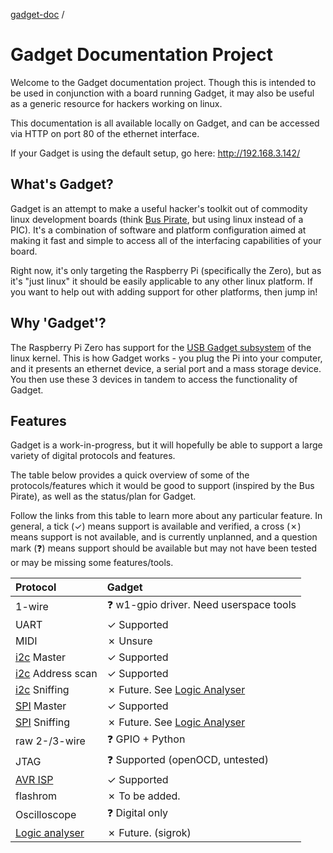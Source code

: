 [gadget-doc](/README.md) /

# Gadget Documentation Project

Welcome to the Gadget documentation project. Though this is intended
to be used in conjunction with a board running Gadget, it may also be
useful as a generic resource for hackers working on linux.

This documentation is all available locally on Gadget, and can be
accessed via HTTP on port 80 of the ethernet interface.

If your Gadget is using the default setup, go here: http://192.168.3.142/

## What's Gadget?

Gadget is an attempt to make a useful hacker's toolkit out of
commodity linux development boards (think
[Bus Pirate](http://dangerousprototypes.com/docs/Bus_Pirate), but
using linux instead of a PIC). It's a combination of software and
platform configuration aimed at making it fast and simple to access
all of the interfacing capabilities of your board.

Right now, it's only targeting the Raspberry Pi (specifically the
Zero), but as it's "just linux" it should be easily applicable to any
other linux platform. If you want to help out with adding support for
other platforms, then jump in!

## Why 'Gadget'?

The Raspberry Pi Zero has support for the [USB Gadget
subsystem](https://lwn.net/Articles/395712/) of the linux kernel. This
is how Gadget works - you plug the Pi into your computer, and it
presents an ethernet device, a serial port and a mass storage device.
You then use these 3 devices in tandem to access the functionality of
Gadget.

## Features

Gadget is a work-in-progress, but it will hopefully be able to support
a large variety of digital protocols and features.

The table below provides a quick overview of some of the
protocols/features which it would be good to support (inspired by the
Bus Pirate), as well as the status/plan for Gadget.

Follow the links from this table to learn more about any particular
feature. In general, a tick (✓) means support is available and
verified, a cross (✗) means support is not available, and is currently
unplanned, and a question mark (❓) means support should be available
but may not have been tested or may be missing some features/tools.

|  Protocol                         | Gadget                                         |
|:----------------------------------|:-----------------------------------------------|
| 1-wire                            | ❓ w1-gpio driver. Need userspace tools         |
| UART                              | ✓ Supported                                    |
| MIDI                              | ✗ Unsure                                       |
| [i2c](i2c/index.md) Master        | ✓ Supported                                    |
| [i2c](i2c/index.md) Address scan  | ✓ Supported                                    |
| [i2c](i2c/index.md) Sniffing      | ✗ Future. See [Logic Analyser](logic/index.md) |
| [SPI](spi/index.md) Master        | ✓ Supported                                    |
| [SPI](spi/index.md) Sniffing      | ✗ Future. See [Logic Analyser](logic/index.md) |
| raw 2-/3-wire                     | ❓ GPIO + Python                                |
| JTAG                              | ❓ Supported (openOCD, untested)                |
| [AVR ISP](avrisp/index.md)        | ✓ Supported                                    |
| flashrom                          | ✗ To be added.                                 |
| Oscilloscope                      | ❓ Digital only                                 |
| [Logic analyser](logic/index.md)  | ✗ Future. (sigrok)                             |
